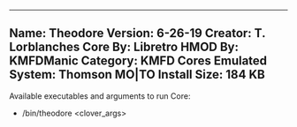 -----------------------
Name: Theodore
Version: 6-26-19
Creator: T. Lorblanches
Core By: Libretro
HMOD By: KMFDManic
Category: KMFD Cores
Emulated System: Thomson MO|TO
Install Size: 184 KB
-----------------------
Available executables and arguments to run Core:
- /bin/theodore <rom> <clover_args>
